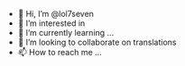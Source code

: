 - 👋 Hi, I’m @lol7seven
- 👀 I’m interested in 
- 🌱 I’m currently learning ...
- 💞️ I’m looking to collaborate on translations 
- 📫 How to reach me ...

<!---
lol7seven/lol7seven is a ✨ special ✨ repository because its `README.md` (this file) appears on your GitHub profile.
You can click the Preview link to take a look at your changes.
--->
